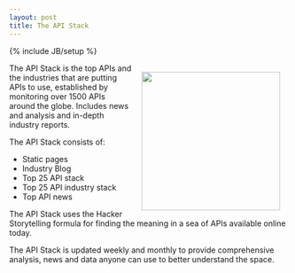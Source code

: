 ```yaml
---
layout: post
title: The API Stack
---
```

{% include JB/setup %}

<p><a href="http://theapistack.com"><img src="https://s3.amazonaws.com/kinlane-productions/hacker-storytelling/The-API-Stack-Screenshot.png" align="right" width="250" style="padding: 15px;" /></a></p>
<p>The API Stack is the top APIs and the industries that are putting APIs to use, established by monitoring over 1500 APIs around the globe.  Includes news and analysis and in-depth industry reports.</p>

<p>The API Stack consists of:</p>
<ul>
<li>Static pages</li>
<li>Industry Blog</li>
<li>Top 25 API stack</li>
<li>Top 25 API industry stack</li>
<li>Top API news</li>
</ul>

<p>The API Stack uses the Hacker Storytelling formula for finding the meaning in a sea of APIs available online today.</p>

<p>The API Stack is updated weekly and monthly to provide comprehensive analysis, news and data anyone can use to better understand the space.</p>